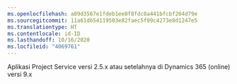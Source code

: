 ```yaml
---
ms.openlocfilehash: a89d3567e1fdeb1ee0f8fdc8a441bfcbf204d79e
ms.sourcegitcommit: 11a61db54119503e82faec5f99c4273e8d1247e5
ms.translationtype: HT
ms.contentlocale: id-ID
ms.lasthandoff: 10/16/2020
ms.locfileid: "4069761"
---
```

Aplikasi Project Service versi 2.5.x atau setelahnya di Dynamics 365 (online) versi 9.x
